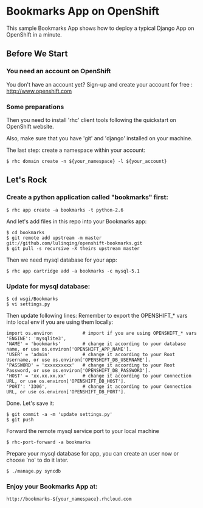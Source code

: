 Bookmarks App on OpenShift
===================

This sample Bookmarks App shows how to deploy a typical Django App on OpenShift in a minute.

Before We Start
---------------

### You need an account on OpenShift

You don't have an account yet? Sign-up and create your account for free : http://www.openshift.com

### Some preparations

Then you need to install 'rhc' client tools following the quickstart on OpenShift website.

Also, make sure that you have 'git' and 'django' installed on your machine.

The last step: create a namespace within your account:

    $ rhc domain create -n ${your_namespace} -l ${your_account}

Let's Rock
----------

### Create a python application called "bookmarks" first:

    $ rhc app create -a bookmarks -t python-2.6

And let's add files in this repo into your Bookmarks app:

    $ cd bookmarks
    $ git remote add upstream -m master git://github.com/lulinqing/openshift-bookmarks.git
    $ git pull -s recursive -X theirs upstream master

Then we need mysql database for your app:

    $ rhc app cartridge add -a bookmarks -c mysql-5.1

### Update for mysql database:

    $ cd wsgi/Bookmarks
    $ vi settings.py

Then update following lines:
Remember to export the OPENSHIFT_* vars into local env if you are using them locally:

    import os.environ           # import if you are using OPENSHIFT_* vars
    'ENGINE': 'mysqlite3',
    'NAME' = 'bookmarks'        # change it according to your database name, or use os.environ['OPENSHIFT_APP_NAME'].
    'USER' = 'admin'            # change it according to your Root Username, or use os.environ['OPENSHIFT_DB_USERNAME'].
    'PASSWORD' = 'xxxxxxxxxx'   # change it according to your Root Password, or use os.environ['OPENSHIFT_DB_PASSWORD'].
    'HOST' = 'xx.xx.xx.xx'      # change it according to your Connection URL, or use os.environ['OPENSHIFT_DB_HOST'].
    'PORT': '3306',             # change it according to your Connection URL, or use os.environ['OPENSHIFT_DB_PORT'].

Done. Let's save it:

    $ git commit -a -m 'update settings.py'
    $ git push

Forward the remote mysql service port to your local machine

    $ rhc-port-forward -a bookmarks

Prepare your mysql database for app, you can create an user now or choose 'no' to do it later.

    $ ./manage.py syncdb


### Enjoy your Bookmarks App at:

    http://bookmarks-${your_namespace}.rhcloud.com

